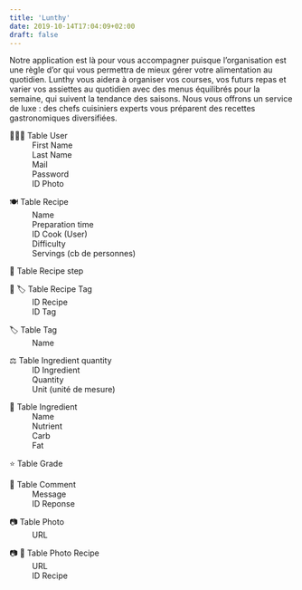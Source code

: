 ```yaml
---
title: 'Lunthy'
date: 2019-10-14T17:04:09+02:00
draft: false
---
```


Notre application est là pour vous accompagner puisque l’organisation est une règle d’or qui vous permettra de mieux gérer votre alimentation au quotidien. Lunthy vous aidera à organiser vos courses, vos futurs repas et varier vos assiettes au quotidien avec des menus équilibrés pour la semaine, qui suivent la tendance des saisons. Nous vous offrons un service de luxe : des chefs cuisiniers experts vous préparent des recettes gastronomiques diversifiées.

<dl>
    <dt>👨🏻‍💻 Table User</dt>
    <dd>First Name</dd>
    <dd>Last Name</dd>
    <dd>Mail</dd>
    <dd>Password</dd>
    <dd>ID Photo</dd>
</dl>
<dl>
    <dt>🍽 Table Recipe</dt>
    <dd>Name</dd>
    <dd>Preparation time</dd>
    <dd>ID Cook (User)</dd>
    <dd>Difficulty</dd>
    <dd>Servings (cb de personnes)</dd>
</dl>
<dl>
    <dt>📝 Table Recipe step</dt>
</dl>
<dl>
    <dt>📝 🏷 Table Recipe Tag</dt>
    <dd>ID Recipe</dd>
    <dd>ID Tag</dd>
</dl>
<dl>
    <dt>🏷 Table Tag</dt>
    <dd>Name</dd>
</dl>
<dl>
    <dt>⚖️ Table Ingredient quantity</dt>
    <dd>ID Ingredient</dd>
    <dd>Quantity</dd>
    <dd>Unit (unité de mesure)</dd>
</dl>
<dl>
    <dt>🥦 Table Ingredient</dt>
    <dd>Name</dd>
    <dd>Nutrient</dd>
    <dd>Carb</dd>
    <dd>Fat</dd>
</dl>
<dl>
    <dt>⭐️ Table Grade</dt>
    <dd>
    </dd>
</dl>
<dl>
    <dt>💬 Table Comment</dt>
    <dd>Message</dd>
    <dd>ID Reponse</dd>
</dl>
<dl>
    <dt>📷 Table Photo</dt>
    <dd>URL</dd>
</dl>
<dl>
    <dt>📷 📝 Table Photo Recipe</dt>
    <dd>URL</dd>
    <dd>ID Recipe</dd>
</dl>
